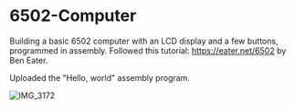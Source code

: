 # 6502-Computer
Building a basic 6502 computer with an LCD display and a few buttons, programmed in assembly. 
Followed this tutorial: https://eater.net/6502 by Ben Eater.

Uploaded the "Hello, world" assembly program.




![IMG_3172](https://github.com/v47stepanenko/6502-Computer/assets/65294723/a0b41f42-6346-46cb-ac28-c47ffd2cc62b)
